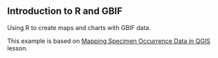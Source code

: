 ## Introduction to R and GBIF

Using R to create maps and charts with GBIF data.

This example is based on [Mapping Specimen Occurrence Data in QGIS](https://qubeshub.org/publications/2351/2) lesson.
